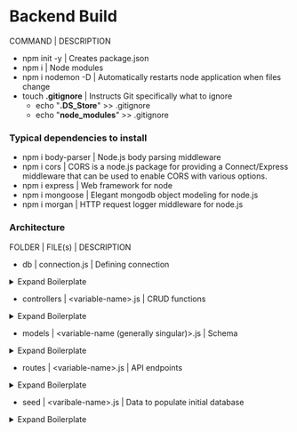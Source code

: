 # Backend Build
COMMAND | DESCRIPTION
* npm init -y | Creates package.json
* npm i | Node modules
* npm i nodemon -D | Automatically restarts node application when files change
* touch **.gitignore** | Instructs Git specifically what to ignore 
  * echo "**.DS_Store**" >> .gitignore
  * echo "**node_modules**" >> .gitignore
### Typical dependencies to install
* npm i body-parser | Node.js body parsing middleware
* npm i cors | CORS is a node.js package for providing a Connect/Express middleware that can be used to enable CORS with various options.
* npm i express | Web framework for node
* npm i mongoose | Elegant mongodb object modeling for node.js
* npm i morgan | HTTP request logger middleware for node.js

### Architecture
FOLDER | FILE(s) | DESCRIPTION
* db | connection.js | Defining connection
<details>
 <summary>Expand Boilerplate</summary>
 
```
const mongoose = require("mongoose");

let MONGODB_URI =
  process.env.PROD_MONGODB || "mongodb://127.0.0.1:27017/blogApp";

mongoose
  .connect(MONGODB_URI, { useUnifiedTopology: true, useNewUrlParser: true })
  .then(() => console.log("Successfully connected to MongoDB."))
  .catch((e) => console.error("Connection error", e.message));

module.exports = mongoose.connection;

```
</details>

* controllers | \<variable-name\>.js | CRUD functions
<details>
 <summary>Expand Boilerplate</summary>

```
const Variable = require("../models/variable");
const db = require("../db/connection");

db.on("error", console.error.bind(console, "MongoDB connection error:"));

const getVariable = async (req, res) => {
  try {
    const variables = await Variable.find();
    res.json(variables);
  } catch (error) {
    res.status(500).json({ error: error.message });
  }
};

const getVariable = async (req, res) => {
  try {
    const { id } = req.params;
    const variable = await Variable.findById(id);
    if (variable) {
      return res.json(variable);
    }
    res.status(404).json({ message: "Variable not found!" });
  } catch (error) {
    res.status(500).json({ error: error.message });
  }
};

const createVariable = async (req, res) => {
  try {
    const variable = await new Variable(req.body);
    await variable.save();
    res.status(201).json(variable);
  } catch (error) {
    console.log(error);
    res.status(500).json({ error: error.message });
  }
};

const updateVariable = async (req, res) => {
  const { id } = req.params;
  await Variable.findByIdAndUpdate(id, req.body, { new: true }, (error, post) => {
    if (error) {
      return res.status(500).json({ error: error.message });
    }
    if (!variable) {
      return res.status(404).json({ message: "Variable not found!" });
    }
    res.status(200).json(variable);
  });
};

const deleteVariable = async (req, res) => {
  try {
    const { id } = req.params;
    const deleted = await Variable.findByIdAndDelete(id);
    if (deleted) {
      return res.status(200).send("Variable deleted");
    }
    throw new Error("Variable not found");
  } catch (error) {
    res.status(500).json({ error: error.message });
  }
};

module.exports = {
  createPost,
  getPosts,
  getPost,
  updatePost,
  deletePost,
};

```
</details>

* models | <variable-name (generally singular)>.js | Schema
<details>
 <summary>Expand Boilerplate</summary>

```
const mongoose = require("mongoose");
const Schema = mongoose.Schema;

const Variable = new Schema(
  {
    title: { type: String, required: true },
    imgURL: { type: String, required: true },
    content: { type: String, required: true },
    author: { type: String, required: true },
  },
  { timestamps: true }
);

module.exports = mongoose.model("variable", Variable);

```
</details>

* routes | \<variable-name\>.js | API endpoints
<details>
 <summary>Expand Boilerplate</summary>

```
const { Router } = require("express");
const controllers = require("../controllers/<filename>");

const router = Router();

router.get("/<variable>", controllers.getVariable);
router.get("/<variable>/:id", controllers.getVariable);
router.post("/<variable>", controllers.createVariable);
router.put("/<variable>/:id", controllers.updateVariable);
router.delete("/<variable>/:id", controllers.deleteVariable);

module.exports = router;

```
</details>

* seed | \<varibale-name\>.js | Data to populate initial database
<details>
 <summary>Expand Boilerplate</summary>
 
```
const db = require("../db/connection");
const Variable = require("../models/variable");

db.on("error", console.error.bind(console, "MongoDB connection error:"));

const main = async () => {
  const variable = [
    {
    }
    ];
  await Variable.insertMany(variable);
  console.log("Created vaiables!");
  };
const run = async () => {
await main();
db.close();
};

run();

```
</details>
    
    
